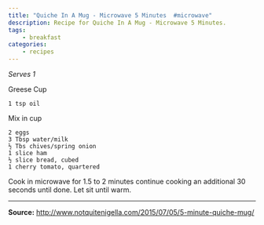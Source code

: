 ```yaml
---
title: "Quiche In A Mug - Microwave 5 Minutes  #microwave"
description: Recipe for Quiche In A Mug - Microwave 5 Minutes.
tags:
    - breakfast
categories:
    - recipes
---
```


*Serves 1*

Greese Cup

```
1 tsp oil
```

Mix in cup

```
2 eggs
3 Tbsp water/milk
½ Tbs chives/spring onion
1 slice ham
½ slice bread, cubed
1 cherry tomato, quartered
```

Cook in microwave for 1.5 to 2 minutes continue cooking an additional 30
seconds until done. Let sit until warm.

---

**Source:** <http://www.notquitenigella.com/2015/07/05/5-minute-quiche-mug/>